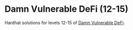 # Damn Vulnerable DeFi (12-15)

Hardhat solutions for levels 12-15 of [Damn Vulnerable DeFi](https://www.damnvulnerabledefi.xyz/).
